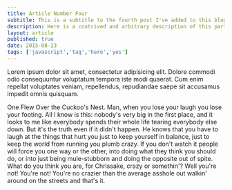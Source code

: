 ```yaml
---
title: Article Number Four
subtitle: This is a subtitle to the fourth post I've added to this blog
description: Here is a contrived and arbitrary description of this particular blog post. Now I am just writing a bunch of rubbish.
layout: article
published: true
date: 2015-08-23
tags: ['javascript','tag','here','yes']
---
```


Lorem ipsum dolor sit amet, consectetur adipisicing elit. Dolore commodi odio consequuntur voluptatum tempora iste modi quaerat. Cum enim repellat voluptates veniam, repellendus, repudiandae saepe sit accusamus impedit omnis quisquam.

One Flew Over the Cuckoo's Nest. Man, when you lose your laugh you lose your footing. All I know is this: nobody's very big in the first place, and it looks to me like everybody spends their whole life tearing everybody else down. But it's the truth even if it didn't happen. He knows that you have to laugh at the things that hurt you just to keep yourself in balance, just to keep the world from running you plumb crazy. If you don't watch it people will force you one way or the other, into doing what they think you should do, or into just being mule-stubborn and doing the opposite out of spite. What do you think you are, for Chrissake, crazy or somethin'? Well you're not! You're not! You're no crazier than the average asshole out walkin' around on the streets and that's it.
